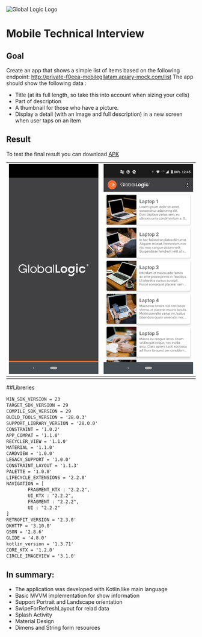 ![Global Logic Logo](https://media-exp1.licdn.com/dms/image/C4D0BAQG69AibJUpZuA/company-logo_200_200/0?e=1598486400&v=beta&t=O_Mz8twGahuU2o2iXTNlNBM_E-tStQTn8HEEKvy3N_c)

# Mobile Technical Interview

## Goal

Create an app that shows a simple list of items based on the following endpoint:
http://private-f0eea-mobilegllatam.apiary-mock.com/list
The app should show the following data :

* Title (at its full length, so take this into account when sizing your cells)
* Part of description
* A thumbnail for those who have a picture.
* Display a detail (with an image and full description) in a new screen when user
taps on an item

## Result

To test the final result you can download [APK](https://github.com/moizest89/mobile-gl-latam/raw/develop/app/debug/app-debug.apk) 

|   ![screne_1](https://raw.githubusercontent.com/moizest89/mobile-gl-latam/develop/screens/splash.png) |   ![screen_2](https://raw.githubusercontent.com/moizest89/mobile-gl-latam/develop/screens/main_list.png)  |
|:---|:---|
|    |    |


##Libreries

```
MIN_SDK_VERSION = 23
TARGET_SDK_VERSION = 29
COMPILE_SDK_VERSION = 29
BUILD_TOOLS_VERSION = '28.0.3'
SUPPORT_LIBRARY_VERSION = '28.0.0'
CONSTRAINT = '1.0.2'
APP_COMPAT = '1.1.0'
RECYCLER_VIEW = '1.1.0'
MATERIAL = '1.1.0'
CARDVIEW = '1.0.0'
LEGACY_SUPPORT = '1.0.0'
CONSTRAINT_LAYOUT = '1.1.3'
PALETTE = '1.0.0'
LIFECYCLE_EXTENSIONS = '2.2.0'
NAVIGATION = [
        FRAGMENT_KTX : "2.2.2",
        UI_KTX : "2.2.2",
        FRAGMENT : "2.2.2",
        UI : "2.2.2"
]
RETROFIT_VERSION = '2.3.0'
OKHTTP = '3.10.0'
GSON = '2.8.6'
GLIDE = '4.8.0'
kotlin_version = '1.3.71'
CORE_KTX = '1.2.0'
CIRCLE_IMAGEVIEW = '3.1.0'
```

## In summary:

*  The application was developed with Kotlin like main language
*  Basic MVVM implementation for show information
*  Support Portrait and Landscape orientation
*  SwipeForRefreshLayout for relad data
*  Splash Activity
*  Material Design
*  Dimens and String form resources




